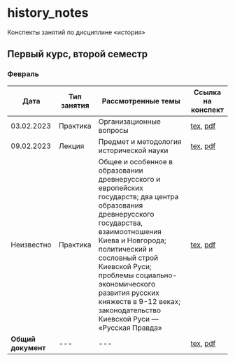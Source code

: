 # history_notes

Конспекты занятий по дисциплине «история»

## Первый курс, второй семестр

### Февраль

| Дата | Тип занятия | Рассмотренные темы | Ссылка на конспект |
|------|-------------|--------------------|--------------------|
| 03.02.2023 | Практика | Организационные вопросы | [tex](semester_01/february/sources/03-02-2023.tex), [pdf](semester_01/february/renders/03-02-2023.pdf)       |
| 09.02.2023 | Лекция | Предмет и методология исторической науки | [tex](semester_01/february/sources/09-02-2023.tex), [pdf](semester_01/february/renders/09-02-2023.pdf)       |
| Неизвестно | Практика | Общее и особенное в образовании древнерусского и европейских государств; два центра образования древнерусского государства, взаимоотношения Киева и Новгорода; политический и сословный строй Киевской Руси; проблемы социально-экономического развития русских княжеств в 9-12 веках; законодательство Киевской Руси — «Русская Правда» | [tex](semester_01/february/sources/unknown_0.tex), [pdf](semester_01/february/renders/unknown_0.pdf)       |
| **Общий документ** | --- | --- | [tex](semester_01/february/sources/february.tex), [pdf](semester_01/february/renders/february.pdf) |
